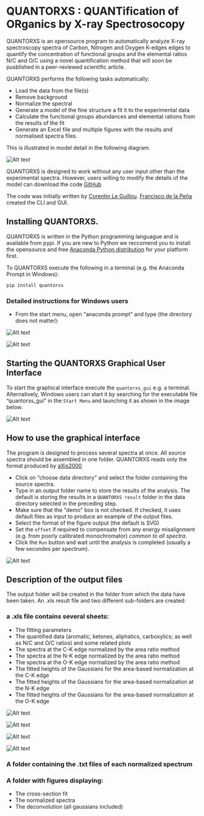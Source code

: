﻿# QUANTORXS : QUANTification of ORganics by X-ray Spectrosocopy

QUANTORXS is an opensource program to automatically analyze X-ray spectroscopy spectra of Carbon, Nitrogen and Oxygen K-edges edges to quantify the concentration of functional groups and the elemental ratios N/C and O/C using a novel quantification method that will soon be pusblished in a peer-reviewed scientific article.

QUANTORXS performs the following tasks automatically:

* Load the data from the file(s)
* Remove background
* Normalize the spectral
* Generate a model of the fine structure a fit it to the experimental data
* Calculate the functional groups abundances and elemental rations from the results of the fit
* Generate an Excel file and multiple figures with the results and normalised spectra files.

This is illustrated in model detail in the following diagram.

![Alt text](/Images/Program_sequence.jpg "Sequence of operations performed by the program")

QUANTORXS is designed to work without any user input other than the experimental spectra. However, users willing to modify the details of the model can download the code [GitHub](https://github.com/CorentinLG/Xanes-Quant)

The code was initially written by [Corentin Le Guillou](http://umet.univ-lille1.fr/detailscomplets.php?id=505&lang=fr). [Francisco de la Peña](http://umet.univ-lille1.fr/detailscomplets.php?id=614&lang=fr) created the CLI and GUI.

## Installing QUANTORXS.

QUANTORXS is written in the Python programming languague and is available from pypi. If you are new to Python we reccomend you to install the opensource and free [Anaconda Python distribution](https://www.anaconda.com/download/) for your platform first.

To QUANTORXS execute the following in a terminal (e.g. the Anaconda Prompt  in Windows):

```bash
pip install quantorxs
```

### Detailed instructions for Windows users

* From the start menu, open "anaconda prompt" and type (the directory does not matter):

![Alt text](/Images/Anaconda_prompt.jpg "where to find anaconda prompt")

![Alt text](/Images/Install_command_line.jpg "The install command line")



## Starting the QUANTORXS Graphical User Interface

To start the graphical interface execute the ``quantorxs_gui`` e.g. a terminal. Alternatively, Windows users can start it by  searching for the executable file “quantorxs_gui” in the ``Start Menu`` and launching it as shown in the image below.

![Alt text](/Images/Start_quantorxs.jpg "where to find quantorxs")



## How to use the graphical interface

The program is designed to process several spectra at once. All source spectra should be assembled in one folder.
QUANTORXS reads only the format produced by [aXis2000](http://unicorn.mcmaster.ca/aXis2000.html)

* Click on “choose data directory” and select the folder containing the source spectra.
* Type in an output folder name to store the results of the analysis. The default is storing the results in a ``QUANTORXS result`` folder in the data directory selected in the preceding step.
* Make sure that the "demo" box is not checked. If checked, it uses default files as input to produce an example of the output files.
* Select the format of the figure output (the default is SVG)
* Set the ``offset`` if required to compensate from any energy misalignment (e.g. from poorly calibrated monochromator) *common to all spectra*.
* Click the ``Run`` button and wait until the analysis is completed (usually a few secondes per spectrum).

![Alt text](/Images/Quantorxs_gui.jpg "The graphical user interface")

## Description of the output files

The output folder will be created in the folder from which the data have been taken.
An .xls result file and two different sub-folders are created:

### a .xls file contains several sheets:
* The fitting parameters
* The quantified data (aromatic, ketones, aliphatics, carboxylics; as well as N/C and O/C ratios) and some related plots
* The spectra at the C-K edge normalized by the area ratio method
* The spectra at the N-K edge normalized by the area ratio method
* The spectra at the O-K edge normalized by the area ratio method
* The fitted heights of the Gaussians for the area-based normalization at the C-K edge
* The fitted heights of the Gaussians for the area-based normalization at the N-K edge
* The fitted heights of the Gaussians for the area-based normalization at the O-K edge

![Alt text](/Images/excel_Tab1.jpg "Analysis parameters")

![Alt text](/Images/excel_Tab2.jpg "Quantified data")

![Alt text](/Images/excel_Tab3.jpg "normalized spectra")

![Alt text](/Images/excel_Tab4.jpg "fitted gaussians")

### A folder containing the .txt files of each normalized spectrum

### A folder with figures displaying:

* The cross-section fit
* The normalized spectra
* The deconvolution (all gaussians included)
